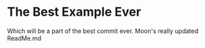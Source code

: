 # The Best Example Ever

Which will be a part of the best commit ever. Moon's really updated ReadMe.md
